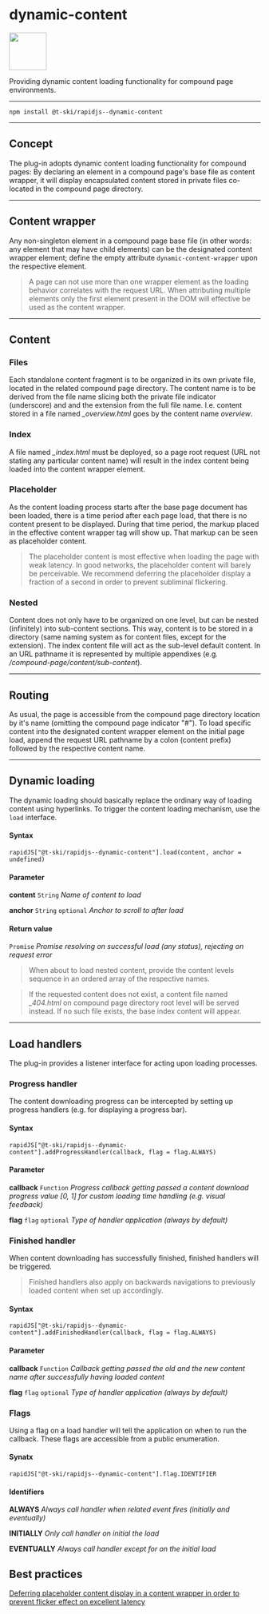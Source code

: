 # dynamic-content

<a href="https://rapidjs.org"><img src="https://rapidjs.org/assets/readme-plugin-badge.svg" height="75"></a>

Providing dynamic content loading functionality for compound page environments.

---

```
npm install @t-ski/rapidjs--dynamic-content
```

---

## Concept

The plug-in adopts dynamic content loading functionality for compound pages: By declaring an element in a compound page's base file as content wrapper, it will display encapsulated content stored in private files co-located in the compound page directory.

---

## Content wrapper

Any non-singleton element in a compound page base file (in other words: any element that may have child elements) can be the designated content wrapper element; define the empty attribute `dynamic-content-wrapper` upon the respective element.

> A page can not use more than one wrapper element as the loading behavior correlates with the request URL. When attributing multiple elements only the first element present in the DOM will effective be used as the content wrapper.

---

## Content

### Files

Each standalone content fragment is to be organized in its own private file, located in the related compound page directory. The content name is to be derived from the file name slicing both the private file indicator (underscore) and and the extension from the full file name. I.e. content stored in a file named *_overview.html* goes by the content name *overview*.

### Index

A file named *_index.html* must be deployed, so a page root request (URL not stating any particular content name) will result in the index content being loaded into the content wrapper element.

### Placeholder

As the content loading process starts after the base page document has been loaded, there is a time period after each page load, that there is no content present to be displayed. During that time period, the markup placed in the effective content wrapper tag will show up. That markup can be seen as placeholder content.

> The placeholder content is most effective when loading the page with weak latency. In good networks, the placeholder content will barely be perceivable. We recommend deferring the placeholder display a fraction of a second in order to prevent subliminal flickering.

### Nested

Content does not only have to be organized on one level, but can be nested (infinitely) into sub-content sections. This way, content is to be stored in a directory (same naming system as for content files, except for the extension). The index content file will act as the sub-level default content. In an URL pathname it is represented by multiple appendixes (e.g. */compound-page/content/sub-content*).

---

## Routing

As usual, the page is accessible from the compound page directory location by it's name (omitting the compound page indicator "#"). To load specific content into the designated content wrapper element on the initial page load, append the request URL pathname by a colon (content prefix) followed by the respective content name.

---

## Dynamic loading

The dynamic loading should basically replace the ordinary way of loading content using hyperlinks. To trigger the content loading mechanism, use the `load` interface.

#### Syntax

```
rapidJS["@t-ski/rapidjs--dynamic-content"].load(content, anchor = undefined)
```

#### Parameter

**content** `String`            *Name of content to load*

**anchor** `String` `optional`  *Anchor to scroll to after load*

#### Return value

`Promise`                       *Promise resolving on successful load (any status), rejecting on request error*

> When about to load nested content, provide the content levels sequence in an ordered array of the respective names.

> If the requested content does not exist, a content file named *_404.html* on compound page directory root level will be served instead. If no such file exists, the base index content will appear.

---

## Load handlers

The plug-in provides a listener interface for acting upon loading processes.

### Progress handler

The content downloading progress can be intercepted by setting up progress handlers (e.g. for displaying a progress bar).

#### Syntax

```
rapidJS["@t-ski/rapidjs--dynamic-content"].addProgressHandler(callback, flag = flag.ALWAYS)
```

#### Parameter

**callback** `Function`         *Progress callback getting passed a content download progress value [0, 1] for custom loading time handling (e.g. visual feedback)*

**flag** `flag` `optional`      *Type of handler application (always by default)*

### Finished handler

When content downloading has successfully finished, finished handlers will be triggered.

> Finished handlers also apply on backwards navigations to previously loaded content when set up accordingly.

#### Syntax

```
rapidJS["@t-ski/rapidjs--dynamic-content"].addFinishedHandler(callback, flag = flag.ALWAYS)
```

#### Parameter

**callback** `Function`         *Callback getting passed the old and the new content name after successfully having loaded content*

**flag** `flag` `optional`      *Type of handler application (always by default)*

### Flags

Using a flag on a load handler will tell the application on when to run the callback. These flags are accessible from a public enumeration.

#### Synatx

```
rapidJS["@t-ski/rapidjs--dynamic-content"].flag.IDENTIFIER
```

#### Identifiers

**ALWAYS**                      *Always call handler when related event fires (initially and eventually)*

**INITIALLY**                   *Only call handler on initial the load*

**EVENTUALLY**                  *Always call handler except for on the initial load*

## Best practices

[Deferring placeholder content display in a content wrapper in order to prevent flicker effect on excellent latency](https://gist.github.com/t-ski/14a1dce4cd403f98f000c554cfeb1747)